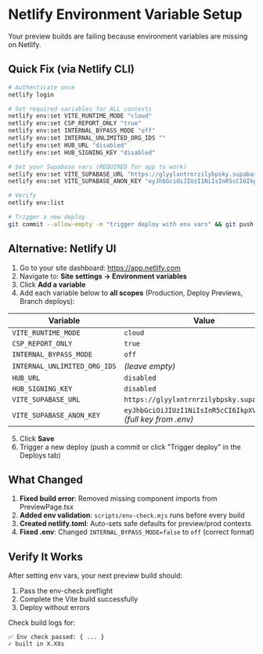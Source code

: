 # Netlify Environment Variable Setup

Your preview builds are failing because environment variables are missing on Netlify.

## Quick Fix (via Netlify CLI)

```bash
# Authenticate once
netlify login

# Set required variables for ALL contexts
netlify env:set VITE_RUNTIME_MODE "cloud"
netlify env:set CSP_REPORT_ONLY "true"
netlify env:set INTERNAL_BYPASS_MODE "off"
netlify env:set INTERNAL_UNLIMITED_ORG_IDS ""
netlify env:set HUB_URL "disabled"
netlify env:set HUB_SIGNING_KEY "disabled"

# Set your Supabase vars (REQUIRED for app to work)
netlify env:set VITE_SUPABASE_URL "https://glyylxntrnrzilybpsky.supabase.co"
netlify env:set VITE_SUPABASE_ANON_KEY "eyJhbGciOiJIUzI1NiIsInR5cCI6IkpXVCJ9.eyJpc3MiOiJzdXBhYmFzZSIsInJlZiI6ImdseXlseG50cm5yemlseWJwc2t5Iiwicm9sZSI6ImFub24iLCJpYXQiOjE3NTk5MDIxMDYsImV4cCI6MjA3NTQ3ODEwNn0.DXPe66v6wt8-d4D2FYR--EJdEH-nfh_Nnq70YU3LLww"

# Verify
netlify env:list

# Trigger a new deploy
git commit --allow-empty -m "trigger deploy with env vars" && git push
```

## Alternative: Netlify UI

1. Go to your site dashboard: https://app.netlify.com
2. Navigate to: **Site settings → Environment variables**
3. Click **Add a variable**
4. Add each variable below to **all scopes** (Production, Deploy Previews, Branch deploys):

| Variable | Value |
|----------|-------|
| `VITE_RUNTIME_MODE` | `cloud` |
| `CSP_REPORT_ONLY` | `true` |
| `INTERNAL_BYPASS_MODE` | `off` |
| `INTERNAL_UNLIMITED_ORG_IDS` | *(leave empty)* |
| `HUB_URL` | `disabled` |
| `HUB_SIGNING_KEY` | `disabled` |
| `VITE_SUPABASE_URL` | `https://glyylxntrnrzilybpsky.supabase.co` |
| `VITE_SUPABASE_ANON_KEY` | `eyJhbGciOiJIUzI1NiIsInR5cCI6IkpXVCJ9...` *(full key from .env)* |

5. Click **Save**
6. Trigger a new deploy (push a commit or click "Trigger deploy" in the Deploys tab)

## What Changed

1. **Fixed build error**: Removed missing component imports from PreviewPage.tsx
2. **Added env validation**: `scripts/env-check.mjs` runs before every build
3. **Created netlify.toml**: Auto-sets safe defaults for preview/prod contexts
4. **Fixed .env**: Changed `INTERNAL_BYPASS_MODE=false` to `off` (correct format)

## Verify It Works

After setting env vars, your next preview build should:
1. Pass the env-check preflight
2. Complete the Vite build successfully
3. Deploy without errors

Check build logs for:
```
✅ Env check passed: { ... }
✓ built in X.XXs
```
